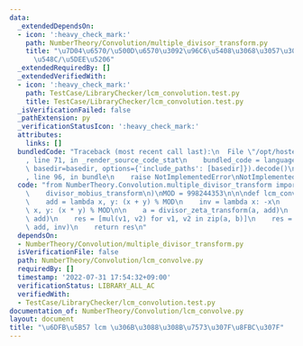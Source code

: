 ```yaml
---
data:
  _extendedDependsOn:
  - icon: ':heavy_check_mark:'
    path: NumberTheory/Convolution/multiple_divisor_transform.py
    title: "\u7D04\u6570/\u500D\u6570\u3092\u96C6\u5408\u3068\u3057\u305F\u7D2F\u7A4D\
      \u548C/\u5DEE\u5206"
  _extendedRequiredBy: []
  _extendedVerifiedWith:
  - icon: ':heavy_check_mark:'
    path: TestCase/LibraryChecker/lcm_convolution.test.py
    title: TestCase/LibraryChecker/lcm_convolution.test.py
  _isVerificationFailed: false
  _pathExtension: py
  _verificationStatusIcon: ':heavy_check_mark:'
  attributes:
    links: []
  bundledCode: "Traceback (most recent call last):\n  File \"/opt/hostedtoolcache/Python/3.10.6/x64/lib/python3.10/site-packages/onlinejudge_verify/documentation/build.py\"\
    , line 71, in _render_source_code_stat\n    bundled_code = language.bundle(stat.path,\
    \ basedir=basedir, options={'include_paths': [basedir]}).decode()\n  File \"/opt/hostedtoolcache/Python/3.10.6/x64/lib/python3.10/site-packages/onlinejudge_verify/languages/python.py\"\
    , line 96, in bundle\n    raise NotImplementedError\nNotImplementedError\n"
  code: "from NumberTheory.Convolution.multiple_divisor_transform import (\n    divisor_zeta_transform,\n\
    \    divisor_mobius_transform\n)\nMOD = 998244353\n\n\ndef lcm_convolve(a, b):\n\
    \    add = lambda x, y: (x + y) % MOD\n    inv = lambda x: -x\n    mul = lambda\
    \ x, y: (x * y) % MOD\n\n    a = divisor_zeta_transform(a, add)\n    b = divisor_zeta_transform(b,\
    \ add)\n    res = [mul(v1, v2) for v1, v2 in zip(a, b)]\n    res = divisor_mobius_transform(res,\
    \ add, inv)\n    return res\n"
  dependsOn:
  - NumberTheory/Convolution/multiple_divisor_transform.py
  isVerificationFile: false
  path: NumberTheory/Convolution/lcm_convolve.py
  requiredBy: []
  timestamp: '2022-07-31 17:54:32+09:00'
  verificationStatus: LIBRARY_ALL_AC
  verifiedWith:
  - TestCase/LibraryChecker/lcm_convolution.test.py
documentation_of: NumberTheory/Convolution/lcm_convolve.py
layout: document
title: "\u6DFB\u5B57 lcm \u306B\u3088\u308B\u7573\u307F\u8FBC\u307F"
---
```

